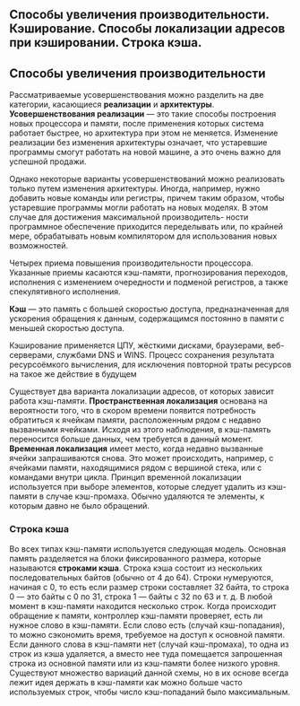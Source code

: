 ## Способы увеличения производительности. Кэширование. Способы локализации адресов при кэшировании. Строка кэша.

## Способы увеличения производительности

Рассматриваемые усовершенствования можно разделить на две категории, касающиеся **реализации** и **архитектуры**. **Усовершенствования реализации** — это такие способы построения новых процессора и памяти, после применения которых система работает быстрее, но архитектура при этом не меняется. Изменение реализации без изменения архитектуры означает, что устаревшие программы смогут работать на новой машине, а это очень важно для успешной продажи.

Однако некоторые варианты усовершенствований можно реализовать только путем изменения архитектуры. Иногда, например, нужно добавить новые команды или регистры, причем таким образом, чтобы устаревшие программы могли работать на новых моделях. В этом случае для достижения максимальной производитель- ности программное обеспечение приходится переделывать или, по крайней мере, обрабатывать новым компилятором для использования новых возможностей.

Четырех приема повышения производительности процессора. Указанные приемы касаются кэш-памяти, прогнозирования переходов, исполнения с изменением очередности и подменой регистров, а также спекулятивного исполнения.

**Кэш** — это память с большей скоростью доступа, предназначенная для ускорения обращения к данным, содержащимся постоянно в памяти с меньшей скоростью доступа.

Кэширование применяется ЦПУ, жёсткими дисками, браузерами, веб-серверами, службами DNS и WINS. Процесс сохранения результата ресурсоёмкого вычисления, для исключения повторной траты ресурсов на такое же действие в будущем

Существует два варианта локализации адресов, от которых зависит работа кэш-памяти. **Пространственная локализация** основана на вероятности того, что в скором времени появится потребность обратиться к ячейкам памяти, расположенным рядом с недавно вызванными ячейками. Исходя из этого наблюдения, в кэш-память переносится больше данных, чем требуется в данный момент. **Временная локализация** имеет место, когда недавно вызванные ячейки запрашиваются снова. Это может происходить, например, с ячейками памяти, находящимися рядом с вершиной стека, или с командами внутри цикла. Принцип временной локализации используется при выборе элементов, которые следует удалить из кэш-памяти в случае кэш-промаха. Обычно удаляются те элементы, к которым давно не было обращений.

### Строка кэша

Во всех типах кэш-памяти используется следующая модель. Основная память разделяется на блоки фиксированного размера, которые называются **строками кэша**. Строка кэша состоит из нескольких последовательных байтов (обычно от 4 до 64). Строки нумеруются, начиная с 0, то есть если размер строки составляет 32 байта, то строка 0 — это байты с 0 по 31, строка 1 — байты с 32 по 63 и т. д. В любой момент в кэш-памяти находится несколько строк. Когда происходит обращение к памяти, контроллер кэш-памяти проверяет, есть ли нужное слово в кэш-памяти. Если слово есть (случай кэш-попадания), то можно сэкономить время, требуемое на доступ к основной памяти. Если данного слова в кэш-памяти нет (случай кэш-промаха), то одна из строк из кэша удаляется, а вместо нее туда помещается запрошенная строка из основной памяти или из кэш-памяти более низкого уровня. Существуют множество вариаций данной схемы, но в их основе всегда лежит идея держать в кэш-памяти как можно больше часто используемых строк, чтобы число кэш-попаданий было максимальным.